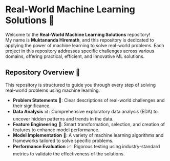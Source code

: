 # Real-World Machine Learning Solutions 🚀  

Welcome to the **Real-World Machine Learning Solutions** repository!  
My name is **Muktananda Hiremath**, and this repository is dedicated to applying the power of machine learning to solve real-world problems. Each project in this repository addresses specific challenges across various domains, offering practical, efficient, and innovative ML solutions.  

## Repository Overview 📂  

This repository is structured to guide you through every step of solving real-world problems using machine learning:  
- **Problem Statements** 📝: Clear descriptions of real-world challenges and their significance.  
- **Data Analysis** 📊: Comprehensive exploratory data analysis (EDA) to uncover hidden patterns and trends in the data.  
- **Feature Engineering** 🔧: Smart transformation, selection, and creation of features to enhance model performance.  
- **Model Implementation** 🤖: A variety of machine learning algorithms and frameworks tailored to solve specific problems.  
- **Performance Evaluation** 📈: Rigorous testing using industry-standard metrics to validate the effectiveness of the solutions.  
